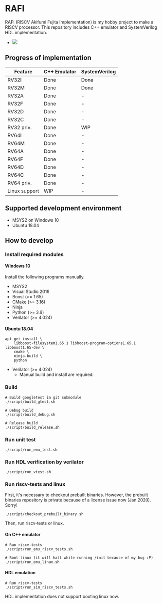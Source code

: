 # RAFI

RAFI (RISCV Akifumi Fujita Implementation) is my hobby project to make a RISCV processor.
This repository includes C++ emulator and SystemVerilog HDL implementation.

* ![](https://github.com/fjt7tdmi/rafi-1st/workflows/run-test/badge.svg)

## Progress of implementation

|Feature      |C++ Emulator|SystemVerilog|
|-------------|------------|-------------|
|RV32I        |Done        |Done         |
|RV32M        |Done        |Done         |
|RV32A        |Done        |-            |
|RV32F        |Done        |-            |
|RV32D        |Done        |-            |
|RV32C        |Done        |-            |
|RV32 priv.   |Done        |WIP          |
|RV64I        |Done        |-            |
|RV64M        |Done        |-            |
|RV64A        |Done        |-            |
|RV64F        |Done        |-            |
|RV64D        |Done        |-            |
|RV64C        |Done        |-            |
|RV64 priv.   |Done        |-            |
|Linux support|WIP         |-            |

## Supported development environment

* MSYS2 on Windows 10
* Ubuntu 18.04

## How to develop

### Install required modules

#### Windows 10

Install the following programs manually.

* MSYS2
* Visual Studio 2019
* Boost (>= 1.65)
* CMake (>= 3.16)
* Ninja
* Python (>= 3.6)
* Verilator (>= 4.024)

#### Ubuntu 18.04
```
apt-get install \
    libboost-filesystem1.65.1 libboost-program-options1.65.1 libboost1.65-dev \
    cmake \
    ninja-build \
    python
```

* Verilator (>= 4.024)
  * Manual build and install are required.

### Build
```
# Build googletest in git submodule
./script/build_gtest.sh

# Debug build
./script/build_debug.sh

# Release build
./script/build_release.sh
```

### Run unit test
```
./script/run_emu_test.sh
```

### Run HDL verification by verilator
```
./script/run_vtest.sh
```

### Run riscv-tests and linux

First, it's necessary to checkout prebuilt binaries.
However, the prebuilt binaries repository is private because of a license issue now (Jan 2020).
Sorry!

```
./script/checkout_prebuilt_binary.sh
```

Then, run riscv-tests or linux.

#### On C++ emulator

```
# Run riscv-tests
./script/run_emu_riscv_tests.sh

# Boot linux (it will halt while running /init because of my bug :P)
./script/run_emu_linux.sh
```

#### HDL emulation

```
# Run riscv-tests
./script/run_sim_riscv_tests.sh
```

HDL implementation does not support booting linux now.
